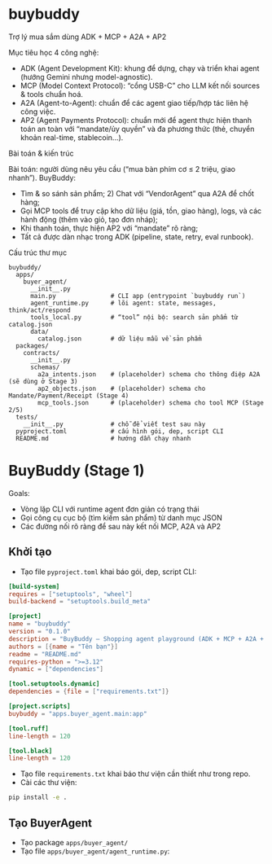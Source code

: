 # buybuddy
Trợ lý mua sắm dùng ADK + MCP + A2A + AP2

Mục tiêu học 4 công nghệ:
* ADK (Agent Development Kit): khung để dựng, chạy và triển khai agent (hướng Gemini nhưng model-agnostic).
* MCP (Model Context Protocol): “cổng USB-C” cho LLM kết nối sources & tools chuẩn hoá.
* A2A (Agent-to-Agent): chuẩn để các agent giao tiếp/hợp tác liên hệ công việc.
* AP2 (Agent Payments Protocol): chuẩn mới để agent thực hiện thanh toán an toàn với “mandate/ủy quyền” và đa phương thức 
(thẻ, chuyển khoản real-time, stablecoin…).

Bài toán & kiến trúc

Bài toán: người dùng nêu yêu cầu (“mua bàn phím cơ ≤ 2 triệu, giao nhanh”). BuyBuddy:
* Tìm & so sánh sản phẩm; 2) Chat với “VendorAgent” qua A2A để chốt hàng;
* Gọi MCP tools để truy cập kho dữ liệu (giá, tồn, giao hàng), logs, và các hành động (thêm vào giỏ, tạo đơn nháp);
* Khi thanh toán, thực hiện AP2 với “mandate” rõ ràng;
* Tất cả được dàn nhạc trong ADK (pipeline, state, retry, eval runbook).

Cấu trúc thư mục
```
buybuddy/
  apps/
    buyer_agent/
      __init__.py           
      main.py               # CLI app (entrypoint `buybuddy run`)
      agent_runtime.py      # lõi agent: state, messages, think/act/respond
      tools_local.py        # “tool” nội bộ: search sản phẩm từ catalog.json
      data/
        catalog.json        # dữ liệu mẫu về sản phẩm
  packages/
    contracts/
      __init__.py
      schemas/
        a2a_intents.json    # (placeholder) schema cho thông điệp A2A (sẽ dùng ở Stage 3)
        ap2_objects.json    # (placeholder) schema cho Mandate/Payment/Receipt (Stage 4)
        mcp_tools.json      # (placeholder) schema cho tool MCP (Stage 2/5)
  tests/
    __init__.py             # chỗ để viết test sau này
  pyproject.toml            # cấu hình gói, dep, script CLI
  README.md                 # hướng dẫn chạy nhanh
```

# BuyBuddy (Stage 1)

Goals:
* Vòng lặp CLI với runtime agent đơn giản có trạng thái
* Gọi công cụ cục bộ (tìm kiếm sản phẩm) từ danh mục JSON
* Các đường nối rõ ràng để sau này kết nối MCP, A2A và AP2

## Khởi tạo
* Tạo file `pyproject.toml` khai báo gói, dep, script CLI:
```toml
[build-system]
requires = ["setuptools", "wheel"]
build-backend = "setuptools.build_meta"

[project]
name = "buybuddy"
version = "0.1.0"
description = "BuyBuddy — Shopping agent playground (ADK + MCP + A2A + AP2)"
authors = [{name = "Tên bạn"}]
readme = "README.md"
requires-python = ">=3.12"
dynamic = ["dependencies"]

[tool.setuptools.dynamic]
dependencies = {file = ["requirements.txt"]}

[project.scripts]
buybuddy = "apps.buyer_agent.main:app"

[tool.ruff]
line-length = 120

[tool.black]
line-length = 120
```
* Tạo file `requirements.txt` khai báo thư viện cần thiết như trong repo.
* Cài các thư viện:
```bash
pip install -e .
```
## Tạo BuyerAgent
* Tạo package `apps/buyer_agent/`
* Tạo file `apps/buyer_agent/agent_runtime.py`:
```python

```
